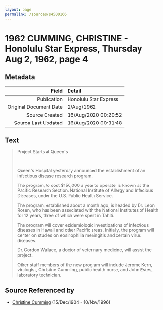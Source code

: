```yaml
---
layout: page
permalink: /sources/s4500166
---
```


# 1962 CUMMING, CHRISTINE - Honolulu Star Express, Thursday Aug 2, 1962, page 4

## Metadata

Field | Detail
---:|:---
Publication | Honolulu Star Express
Original Document Date | 2/Aug/1962
Source Created | 16/Aug/2020 00:20:52
Source Last Updated | 16/Aug/2020 00:31:48

## Text

> Project Starts at Queen's
>
> <br/>
>
> Queen's Hospital yesterday announced the establishment of an infectious disease research program.
>
> The program, to cost $150,000 a year to operate, is known as the Pacific Research Section. National Institute of Allergy and Infecious Diseases, under the U.S. Public Health Service.
>
> The program, established about a month ago, is headed by Dr. Leon Rosen, who has been associated with the National Institutes of Health for 12 years, three of which were spent in Tahiti.
>
> The program will cover epidemiologic investigations of infectious diseases in Hawaii and other Pacific areas. Initially, the program will center on studies on eosinophilia meningitis and certain virus diseases.
>
> Dr. Gordon Wallace, a doctor of veterinary medicine, will assist the project.
>
> Other staff members of the new program will include Jerome Kern, virologist, Christine Cumming, public health nurse, and John Estes, laboratory technician.
>

## Source Referenced by

* [Christine Cumming](../people/@24328630@-christine-cumming-b1904-12-15-d1996-11-10.md) (15/Dec/1904 - 10/Nov/1996)
